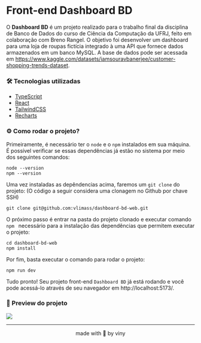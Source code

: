 # Front-end Dashboard BD  

O **Dashboard BD** é um projeto realizado para o trabalho final da disciplina de Banco de Dados do curso de Ciência da Computação da UFRJ, feito em colaboração com Breno Rangel. O objetivo foi desenvolver um dashboard para uma loja de roupas fictícia integrado à uma API que fornece dados armazenados em um banco MySQL. A base de dados pode ser acessada em https://www.kaggle.com/datasets/iamsouravbanerjee/customer-shopping-trends-dataset.

### 🛠 Tecnologias utilizadas

* [TypeScript](https://www.typescriptlang.org/)
* [React](https://react.dev/)
* [TailwindCSS](https://tailwindcss.com/) 
* [Recharts](https://recharts.org/en-US/)

### ⚙️ Como rodar o projeto?

Primeiramente, é necessário ter o `node` e o `npm` instalados em sua máquina. É possível verificar se essas dependências já estão no sistema por meio dos seguintes comandos: 
```
node --version
npm --version
```

Uma vez instaladas as depêndencias acima, faremos um `git clone` do projeto: (O código a seguir considera uma clonagem no Github por chave SSH)
```
git clone git@github.com:vlimass/dashboard-bd-web.git
```

O próximo passo é entrar na pasta do projeto clonado e executar comando `npm ` necessário para a instalação das dependências que permitem executar o projeto: 
```
cd dashboard-bd-web
npm install 
```

Por fim, basta executar o comando para rodar o projeto: 
```
npm run dev
```

Tudo pronto! Seu projeto front-end `Dashboard BD` já está rodando e você pode acessá-lo através de seu navegador em http://localhost:5173/.

### 📸 Preview do projeto

![](https://github.com/vlimass/dashboard-bd-web/blob/main/images/projetoBD.gif)

<hr>
<div align="center">made with 🤍 by viny</div>
